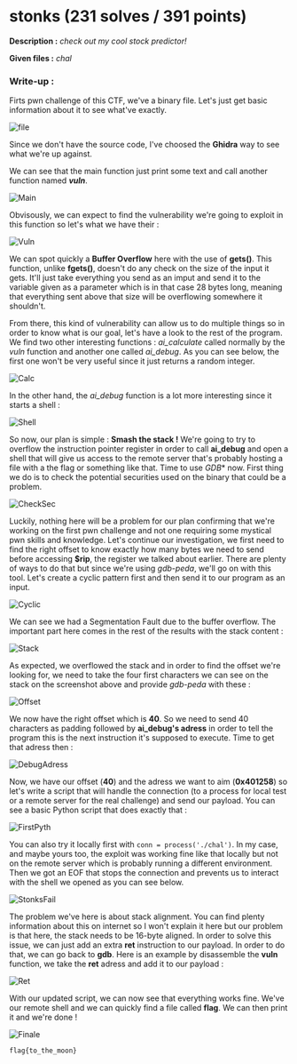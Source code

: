 # stonks (231 solves / 391 points)
**Description :** *check out my cool stock predictor!*

**Given files :** *chal*

### Write-up :
Firts pwn challenge of this CTF, we've a binary file. Let's just get basic information about it to see what've exactly.

![file](images/file.png)

Since we don't have the source code, I've choosed the **Ghidra** way to see what we're up against.

We can see that the main function just print some text and call another function named ***vuln***.

![Main](images/main.png)

Obvisously, we can expect to find the vulnerability we're going to exploit in this function so let's what we have their :

![Vuln](images/vuln.png)

We can spot quickly a **Buffer Overflow** here with the use of **gets()**. This function, unlike **fgets()**, doesn't do any check on the size of the input it gets. It'll just take everything you send as an imput and send it to the variable given as a parameter which is in that case 28 bytes long, meaning that everything sent above that size will be overflowing somewhere it shouldn't.

From there, this kind of vulnerability can allow us to do multiple things so in order to know what is our goal, let's have a look to the rest of the program. We find two other interesting functions : *ai_calculate* called normally by the *vuln* function and another one called *ai_debug*. As you can see below, the first one won't be very useful since it just returns a random integer.

![Calc](images/calculate.png)

In the other hand, the *ai_debug* function is a lot more interesting since it starts a shell :

![Shell](images/shell.png)

So now, our plan is simple : **Smash the stack !** We're going to try to overflow the instruction pointer register in order to call **ai_debug** and open a shell that will give us access to the remote server that's probably hosting a file with a the flag or something like that. Time to use *GDB** now. First thing we do is to check the potential securities used on the binary that could be a problem.

![CheckSec](images/checksec.png)

Luckily, nothing here will be a problem for our plan confirming that we're working on the first pwn challenge and not one requiring some mystical pwn skills and knowledge. Let's continue our investigation, we first need to find the right offset to know exactly how many bytes we need to send before accessing **$rip**, the register we talked about earlier. There are plenty of ways to do that but since we're using *gdb-peda*, we'll go on with this tool. Let's create a cyclic pattern first and then send it to our program as an input.

![Cyclic](images/cyclic.png)

We can see we had a Segmentation Fault due to the buffer overflow. The important part here comes in the rest of the results with the stack content :

![Stack](images/stack.png)

As expected, we overflowed the stack and in order to find the offset we're looking for, we need to take the four first characters we can see on the stack on the screenshot above and provide *gdb-peda* with these :

![Offset](images/offset.png)

We now have the right offset which is **40**. So we need to send 40 characters as padding followed by **ai_debug's adress** in order to tell the program this is the next instruction it's supposed to execute. Time to get that adress then :

![DebugAdress](images/debugadress.png)

Now, we have our offset (**40**) and the adress we want to aim (**0x401258**) so let's write a script that will handle the connection (to a process for local test or a remote server for the real challenge) and send our payload. You can see a basic Python script that does exactly that :

![FirstPyth](images/firstpyth.png)

You can also try it locally first with `conn = process('./chal')`. In my case, and maybe yours too, the exploit was working fine like that locally but not on the remote server which is probably running a different environment. Then we got an EOF that stops the connection and prevents us to interact with the shell we opened as you can see below.

![StonksFail](images/stonksfail.png)

The problem we've here is about stack alignment. You can find plenty information about this on internet so I won't explain it here but our problem is that here, the stack needs to be 16-byte aligned. In order to solve this issue, we can just add an extra **ret** instruction to our payload. In order to do that, we can go back to **gdb**. Here is an example by disassemble the **vuln** function, we take the **ret** adress and add it to our payload :

![Ret](images/ret.png)

With our updated script, we can now see that everything works fine. We've our remote shell and we can quickly find a file called **flag**. We can then print it and we're done !

![Finale](images/final.png)

`flag{to_the_moon}`